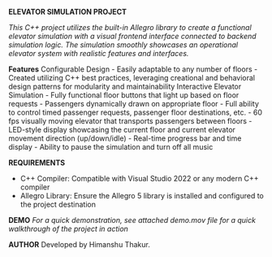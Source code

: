 **ELEVATOR SIMULATION PROJECT**

_This C++ project utilizes the built-in Allegro library to create a functional elevator simulation with a visual frontend interface connected to backend simulation logic. The simulation smoothly showcases an operational elevator system with realistic features and interfaces._

**Features**
Configurable Design
    - Easily adaptable to any number of floors
    - Created utilizing C++ best practices, leveraging creational and behavioral design patterns for modularity and maintainability
  Interactive Elevator Simulation
    - Fully functional floor buttons that light up based on floor requests
    - Passengers dynamically drawn on appropriate floor
    - Full ability to control timed passenger requests, passenger floor destinations, etc.
    - 60 fps visually moving elevator that transports passengers between floors
    - LED-style display showcasing the current floor and current elevator movement direction (up/down/idle)
    - Real-time progress bar and time display
    - Ability to pause the simulation and turn off all music

**REQUIREMENTS**
 - C++ Compiler: Compatible with Visual Studio 2022 or any modern C++ compiler
 - Allegro Library: Ensure the Allegro 5 library is installed and configured to the project destination

**DEMO**
_For a quick demonstration, see attached demo.mov file for a quick walkthrough of the project in action_

**AUTHOR**
Developed by Himanshu Thakur.
